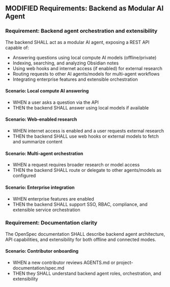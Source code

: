## MODIFIED Requirements: Backend as Modular AI Agent

### Requirement: Backend agent orchestration and extensibility
The backend SHALL act as a modular AI agent, exposing a REST API capable of:
- Answering questions using local compute AI models (offline/private)
- Indexing, searching, and analyzing Obsidian notes
- Using web hooks and internet access (if enabled) for external research
- Routing requests to other AI agents/models for multi-agent workflows
- Integrating enterprise features and extensible orchestration

#### Scenario: Local compute AI answering
- WHEN a user asks a question via the API
- THEN the backend SHALL answer using local models if available

#### Scenario: Web-enabled research
- WHEN internet access is enabled and a user requests external research
- THEN the backend SHALL use web hooks or external models to fetch and summarize content

#### Scenario: Multi-agent orchestration
- WHEN a request requires broader research or model access
- THEN the backend SHALL route or delegate to other agents/models as configured

#### Scenario: Enterprise integration
- WHEN enterprise features are enabled
- THEN the backend SHALL support SSO, RBAC, compliance, and extensible service orchestration

### Requirement: Documentation clarity
The OpenSpec documentation SHALL describe backend agent architecture, API capabilities, and extensibility for both offline and connected modes.

#### Scenario: Contributor onboarding
- WHEN a new contributor reviews AGENTS.md or project-documentation/spec.md
- THEN they SHALL understand backend agent roles, orchestration, and extensibility
